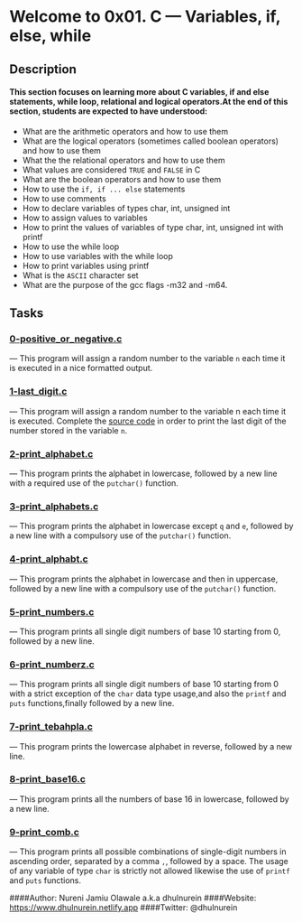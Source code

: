 # Welcome to 0x01. C — Variables, if, else, while
## Description
#### This section focuses on learning more about C variables, if and else statements, while loop, relational and logical operators.At the end of this section, students are expected to have understood:

- What are the arithmetic operators and how to use them
- What are the logical operators (sometimes called boolean operators) and how to use them
- What the the relational operators and how to use them
- What values are considered `TRUE` and `FALSE` in C
- What are the boolean operators and how to use them
- How to use the `if, if ... else` statements
- How to use comments
- How to declare variables of types char, int, unsigned int
- How to assign values to variables
- How to print the values of variables of type char, int, unsigned int with printf
- How to use the while loop
- How to use variables with the while loop
- How to print variables using printf
- What is the `ASCII` character set
- What are the purpose of the gcc flags -m32 and -m64.

## Tasks
### [0-positive_or_negative.c]()
— This program will assign a random number to the variable `n` each time it is executed in a nice formatted output.

### [1-last_digit.c]()
— This program will assign a random number to the variable n each time it is executed. Complete the [source code](https://alx-intranet.hbtn.io/rltoken/5HWhPDsq3jq1yCRQFrLl4Q) in order to print the last digit of the number stored in the variable `n`.

### [2-print_alphabet.c]()
— This program prints the alphabet in lowercase, followed by a new line with a required use of the `putchar()` function.

### [3-print_alphabets.c]()
— This program prints the alphabet in lowercase except `q` and `e`, followed by a new line with a compulsory use of the `putchar()` function.

### [4-print_alphabt.c]()
— This program prints the alphabet in lowercase and then in uppercase, followed by a new line with a compulsory use of the `putchar()` function.

### [5-print_numbers.c]()
— This program prints all single digit numbers of base 10 starting from 0, followed by a new line.

### [6-print_numberz.c]()
— This program prints all single digit numbers of base 10 starting from 0 with a strict exception of the `char` data type usage,and also the `printf` and `puts` functions,finally followed by a new line.

### [7-print_tebahpla.c]()
— This program prints the lowercase alphabet in reverse, followed by a new line.

### [8-print_base16.c]()
— This program prints all the numbers of base 16 in lowercase, followed by a new line.

### [9-print_comb.c]()
— This program prints all possible combinations of single-digit numbers in ascending order, separated by a comma `,`, followed by a space. The usage of any variable of type `char` is strictly not allowed likewise the use of `printf` and `puts` functions.


####Author: Nureni Jamiu Olawale a.k.a dhulnurein
####Website: https://www.dhulnurein.netlify.app
####Twitter: @dhulnurein
